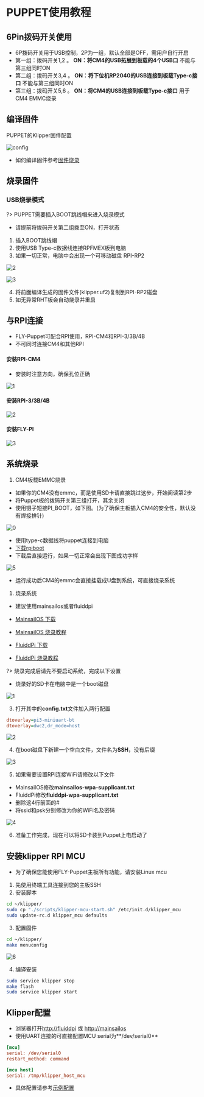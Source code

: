 # PUPPET使用教程

## 6Pin拨码开关使用

* 6P拨码开关用于USB控制，2P为一组，默认全部是OFF，需用户自行开启
* 第一组：拨码开关1,2 。 **ON：将CM4的USB拓展到板载的4个USB口** 不能与第三组同时ON
* 第二组：拨码开关3,4 。 **ON：将下位机RP2040的USB连接到板载Type-c接口** 不能与第三组同时ON
* 第三组：拨码开关5,6 。 **ON：将CM4的USB连接到板载Type-c接口** 用于CM4 EMMC烧录

## 编译固件

PUPPET的Klipper固件配置

![config](../../images/boards/fly_puppet/config.png ":no-zooom")

* 如何编译固件参考[固件烧录](/introduction/firmware)

## 烧录固件

### USB烧录模式

?> PUPPET需要插入BOOT跳线帽来进入烧录模式

* 请提前将拨码开关第二组拨至ON，打开状态

1. 插入BOOT跳线帽
2. 使用USB Type-c数据线连接RPFMEX板到电脑
3. 如果一切正常，电脑中会出现一个可移动磁盘 RPI-RP2
   
![2](../../images/boards/fly_rht36_42/2.png ":no-zooom")

![3](../../images/boards/fly_rht36_42/3.png ":no-zooom")

4. 将前面编译生成的固件文件(klipper.uf2)复制到RPI-RP2磁盘
5. 如无异常RHT板会自动烧录并重启

## 与RPI连接

* FLY-Puppet可配合RPI使用，RPI-CM4和RPI-3/3B/4B
* 不可同时连接CM4和其他RPI

<!-- tabs:start -->

#### **安装RPI-CM4**

* 安装时注意方向，确保孔位正确

![1](../../images/boards/fly_puppet/puppet-cm4.png ":no-zooom")

#### **安装RPI-3/3B/4B**

![2](../../images/boards/fly_puppet/puppet-rpi4b.png ":no-zooom")

#### **安装FLY-PI**

![3](../../images/boards/fly_puppet/puppet-flypi.png ":no-zooom")

<!-- tabs:end -->

## 系统烧录

1. CM4板载EMMC烧录

* 如果你的CM4没有emmc，而是使用SD卡请直接跳过这步，开始阅读第2步
* 将Puppet板的拨码开关第三组打开，其余关闭
* 使用镊子短接PI_BOOT，如下图。(为了确保主板插入CM4的安全性，默认没有焊接排针)

![0](../../images/boards/fly_puppet/use/pi_boot.png ":no-zooom")

* 使用type-c数据线将puppet连接到电脑
* [下载rpiboot](https://github.com/raspberrypi/usbboot/raw/master/win32/rpiboot_setup.exe)
* 下载后直接运行，如果一切正常会出现下图成功字样

![5](../../images/boards/fly_puppet/use/5.png ":no-zooom")

* 运行成功后CM4的emmc会直接挂载成U盘到系统，可直接烧录系统

1. 烧录系统

* 建议使用mainsailos或者fluiddpi
* [MainsailOS 下载](https://github.com/mainsail-crew/MainsailOS/releases/latest)
* [MainsailOS 烧录教程](https://docs.mainsail.xyz/setup/mainsailos/pi-imager)
  
* [FluiddPi 下载](https://github.com/fluidd-core/FluiddPi/releases/latest)
* [FluiddPi 烧录教程](https://docs.fluidd.xyz/installation/fluiddpi)

?> 烧录完成后请先不要启动系统，完成以下设置

* 烧录好的SD卡在电脑中是一个boot磁盘

![1](../../images/boards/fly_puppet/use/1.png ":no-zooom")

3. 打开其中的**config.txt**文件加入两行配置

```cfg
dtoverlay=pi3-miniuart-bt
dtoverlay=dwc2,dr_mode=host
```

![2](../../images/boards/fly_puppet/use/2.png ":no-zooom")

4. 在boot磁盘下新建一个空白文件，文件名为**SSH**，没有后缀

![3](../../images/boards/fly_puppet/use/3.png ":no-zooom")

5. 如果需要设置RPI连接WiFi请修改以下文件

* MainsailOS修改**mainsailos-wpa-supplicant.txt**
* FluiddPi修改**fluiddpi-wpa-supplicant.txt**
* 删除这4行前面的#
* 将ssid和psk分别修改为你的WiFi名及密码

![4](../../images/boards/fly_puppet/use/4.png ":no-zooom")

6. 准备工作完成，现在可以将SD卡装到Puppet上电启动了

## 安装klipper RPI MCU

* 为了确保您能使用FLY-Puppet主板所有功能，请安装Linux mcu

1. 先使用终端工具连接到您的主板SSH
2. 安装脚本

```bash
cd ~/klipper/
sudo cp "./scripts/klipper-mcu-start.sh" /etc/init.d/klipper_mcu
sudo update-rc.d klipper_mcu defaults

```

3. 配置固件

```bash
cd ~/klipper/
make menuconfig
```

![6](../../images/boards/fly_puppet/use/6.png ":no-zooom")


4. 编译安装

```bash
sudo service klipper stop
make flash
sudo service klipper start

```

## Klipper配置

* 浏览器打开[http://fluiddpi](http://fluiddpi) 或 [http://mainsailos](http://mainsailos)
* 使用UART连接的可直接配置MCU serial为**/dev/serial0**

```cfg
[mcu]
serial: /dev/serial0
restart_method: command

[mcu host]
serial: /tmp/klipper_host_mcu
```

* 具体配置请参考[示例配置](/board/fly_puppet/cfg.md)
